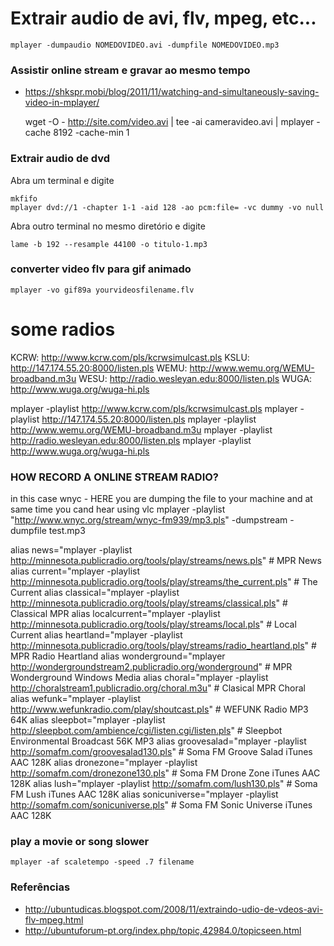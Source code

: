 # Extrair audio de avi, flv, mpeg, etc...

    mplayer -dumpaudio NOMEDOVIDEO.avi -dumpfile NOMEDOVIDEO.mp3

### Assistir online stream e gravar ao mesmo tempo
+ https://shkspr.mobi/blog/2011/11/watching-and-simultaneously-saving-video-in-mplayer/

    wget -O - http://site.com/video.avi | tee -ai cameravideo.avi | mplayer -cache 8192 -cache-min 1

### Extrair audio de dvd
Abra um terminal e digite

    mkfifo
    mplayer dvd://1 -chapter 1-1 -aid 128 -ao pcm:file= -vc dummy -vo null

Abra outro terminal no mesmo diretório e digite

    lame -b 192 --resample 44100 -o titulo-1.mp3

### converter video flv para gif animado

    mplayer -vo gif89a yourvideosfilename.flv

# some radios
KCRW: http://www.kcrw.com/pls/kcrwsimulcast.pls
KSLU: http://147.174.55.20:8000/listen.pls
WEMU: http://www.wemu.org/WEMU-broadband.m3u
WESU: http://radio.wesleyan.edu:8000/listen.pls
WUGA: http://www.wuga.org/wuga-hi.pls


mplayer -playlist  http://www.kcrw.com/pls/kcrwsimulcast.pls
mplayer -playlist  http://147.174.55.20:8000/listen.pls
mplayer -playlist  http://www.wemu.org/WEMU-broadband.m3u
mplayer -playlist  http://radio.wesleyan.edu:8000/listen.pls
mplayer -playlist  http://www.wuga.org/wuga-hi.pls

###  HOW RECORD A ONLINE STREAM RADIO?

 in this case wnyc - HERE you are dumping the file to your machine
 and at same time you cand hear using vlc
mplayer -playlist "http://www.wnyc.org/stream/wnyc-fm939/mp3.pls" -dumpstream -dumpfile test.mp3

alias news="mplayer -playlist http://minnesota.publicradio.org/tools/play/streams/news.pls" # MPR News
alias current="mplayer -playlist http://minnesota.publicradio.org/tools/play/streams/the_current.pls" # The Current
alias classical="mplayer -playlist http://minnesota.publicradio.org/tools/play/streams/classical.pls" # Classical MPR
alias localcurrent="mplayer -playlist http://minnesota.publicradio.org/tools/play/streams/local.pls" # Local Current
alias heartland="mplayer -playlist http://minnesota.publicradio.org/tools/play/streams/radio_heartland.pls" # MPR Radio Heartland
alias wonderground="mplayer http://wondergroundstream2.publicradio.org/wonderground" # MPR Wonderground Windows Media
alias choral="mplayer -playlist http://choralstream1.publicradio.org/choral.m3u" # Clasical MPR Choral
alias wefunk="mplayer -playlist http://www.wefunkradio.com/play/shoutcast.pls" # WEFUNK Radio MP3 64K
alias sleepbot="mplayer -playlist http://sleepbot.com/ambience/cgi/listen.cgi/listen.pls" # Sleepbot Environmental Broadcast 56K MP3
alias groovesalad="mplayer -playlist http://somafm.com/groovesalad130.pls" # Soma FM Groove Salad iTunes AAC 128K
alias dronezone="mplayer -playlist http://somafm.com/dronezone130.pls" # Soma FM Drone Zone iTunes AAC 128K
alias lush="mplayer -playlist http://somafm.com/lush130.pls" # Soma FM Lush iTunes AAC 128K
alias sonicuniverse="mplayer -playlist http://somafm.com/sonicuniverse.pls" # Soma FM Sonic Universe iTunes AAC 128K

### play a movie or song slower

    mplayer -af scaletempo -speed .7 filename

### Referências
* http://ubuntudicas.blogspot.com/2008/11/extraindo-udio-de-vdeos-avi-flv-mpeg.html
* http://ubuntuforum-pt.org/index.php/topic,42984.0/topicseen.html

